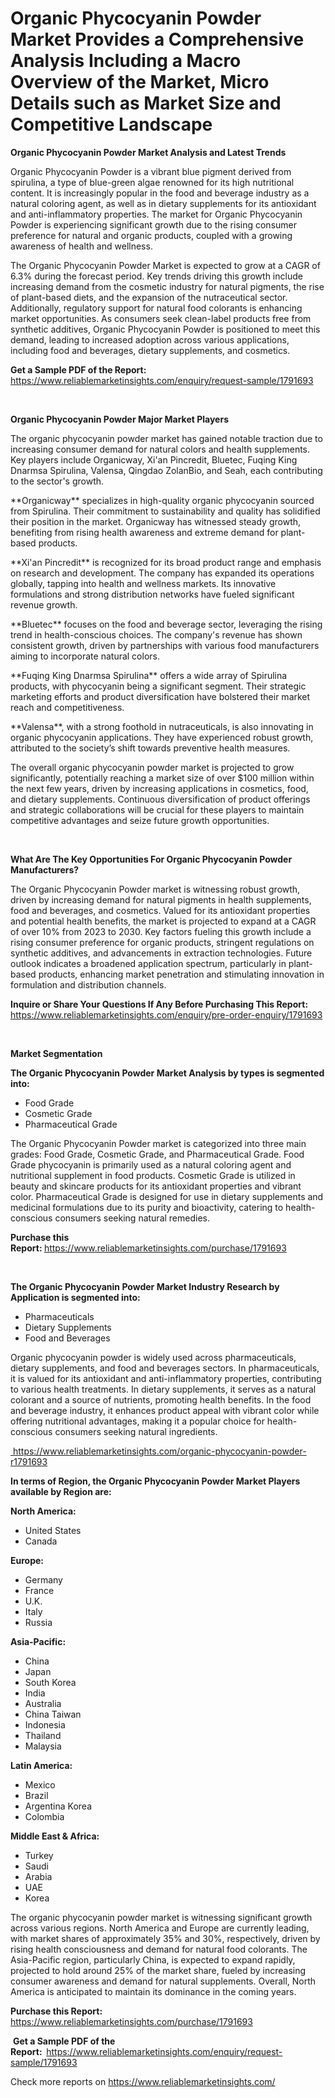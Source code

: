 <p><h1>Organic Phycocyanin Powder Market Provides a Comprehensive Analysis Including a Macro Overview of the Market, Micro Details such as Market Size and Competitive Landscape</h1></p><p><strong>Organic Phycocyanin Powder Market Analysis and Latest Trends</strong></p>
<p><p>Organic Phycocyanin Powder is a vibrant blue pigment derived from spirulina, a type of blue-green algae renowned for its high nutritional content. It is increasingly popular in the food and beverage industry as a natural coloring agent, as well as in dietary supplements for its antioxidant and anti-inflammatory properties. The market for Organic Phycocyanin Powder is experiencing significant growth due to the rising consumer preference for natural and organic products, coupled with a growing awareness of health and wellness.</p><p>The Organic Phycocyanin Powder Market is expected to grow at a CAGR of 6.3% during the forecast period. Key trends driving this growth include increasing demand from the cosmetic industry for natural pigments, the rise of plant-based diets, and the expansion of the nutraceutical sector. Additionally, regulatory support for natural food colorants is enhancing market opportunities. As consumers seek clean-label products free from synthetic additives, Organic Phycocyanin Powder is positioned to meet this demand, leading to increased adoption across various applications, including food and beverages, dietary supplements, and cosmetics.</p></p>
<p><strong>Get a Sample PDF of the Report:&nbsp;</strong> <a href="https://www.reliablemarketinsights.com/enquiry/request-sample/1791693?utm_campaign=2515&utm_medium=2&utm_source=Github&utm_content=ia&utm_term=02032025&utm_id=organic-phycocyanin-powder">https://www.reliablemarketinsights.com/enquiry/request-sample/1791693</a></p>
<p>&nbsp;</p>
<p><strong>Organic Phycocyanin Powder Major Market Players</strong></p>
<p><p>The organic phycocyanin powder market has gained notable traction due to increasing consumer demand for natural colors and health supplements. Key players include Organicway, Xi'an Pincredit, Bluetec, Fuqing King Dnarmsa Spirulina, Valensa, Qingdao ZolanBio, and Seah, each contributing to the sector's growth.</p><p>**Organicway** specializes in high-quality organic phycocyanin sourced from Spirulina. Their commitment to sustainability and quality has solidified their position in the market. Organicway has witnessed steady growth, benefiting from rising health awareness and extreme demand for plant-based products.</p><p>**Xi'an Pincredit** is recognized for its broad product range and emphasis on research and development. The company has expanded its operations globally, tapping into health and wellness markets. Its innovative formulations and strong distribution networks have fueled significant revenue growth.</p><p>**Bluetec** focuses on the food and beverage sector, leveraging the rising trend in health-conscious choices. The company's revenue has shown consistent growth, driven by partnerships with various food manufacturers aiming to incorporate natural colors.</p><p>**Fuqing King Dnarmsa Spirulina** offers a wide array of Spirulina products, with phycocyanin being a significant segment. Their strategic marketing efforts and product diversification have bolstered their market reach and competitiveness.</p><p>**Valensa**, with a strong foothold in nutraceuticals, is also innovating in organic phycocyanin applications. They have experienced robust growth, attributed to the society’s shift towards preventive health measures.</p><p>The overall organic phycocyanin powder market is projected to grow significantly, potentially reaching a market size of over $100 million within the next few years, driven by increasing applications in cosmetics, food, and dietary supplements. Continuous diversification of product offerings and strategic collaborations will be crucial for these players to maintain competitive advantages and seize future growth opportunities.</p></p>
<p>&nbsp;</p>
<p><strong>What Are The Key Opportunities For Organic Phycocyanin Powder Manufacturers?</strong></p>
<p><p>The Organic Phycocyanin Powder market is witnessing robust growth, driven by increasing demand for natural pigments in health supplements, food and beverages, and cosmetics. Valued for its antioxidant properties and potential health benefits, the market is projected to expand at a CAGR of over 10% from 2023 to 2030. Key factors fueling this growth include a rising consumer preference for organic products, stringent regulations on synthetic additives, and advancements in extraction technologies. Future outlook indicates a broadened application spectrum, particularly in plant-based products, enhancing market penetration and stimulating innovation in formulation and distribution channels.</p></p>
<p><strong>Inquire or Share Your Questions If Any Before Purchasing This Report:</strong> <a href="https://www.reliablemarketinsights.com/enquiry/pre-order-enquiry/1791693?utm_campaign=2515&utm_medium=2&utm_source=Github&utm_content=ia&utm_term=02032025&utm_id=organic-phycocyanin-powder">https://www.reliablemarketinsights.com/enquiry/pre-order-enquiry/1791693</a></p>
<p>&nbsp;</p>
<p><strong>Market Segmentation</strong></p>
<p><strong>The Organic Phycocyanin Powder Market Analysis by types is segmented into:</strong></p>
<p><ul><li>Food Grade</li><li>Cosmetic Grade</li><li>Pharmaceutical Grade</li></ul></p>
<p><p>The Organic Phycocyanin Powder market is categorized into three main grades: Food Grade, Cosmetic Grade, and Pharmaceutical Grade. Food Grade phycocyanin is primarily used as a natural coloring agent and nutritional supplement in food products. Cosmetic Grade is utilized in beauty and skincare products for its antioxidant properties and vibrant color. Pharmaceutical Grade is designed for use in dietary supplements and medicinal formulations due to its purity and bioactivity, catering to health-conscious consumers seeking natural remedies.</p></p>
<p><strong>Purchase this Report:&nbsp;</strong><a href="https://www.reliablemarketinsights.com/purchase/1791693?utm_campaign=2515&utm_medium=2&utm_source=Github&utm_content=ia&utm_term=02032025&utm_id=organic-phycocyanin-powder">https://www.reliablemarketinsights.com/purchase/1791693</a></p>
<p>&nbsp;</p>
<p><strong>The Organic Phycocyanin Powder Market Industry Research by Application is segmented into:</strong></p>
<p><ul><li>Pharmaceuticals</li><li>Dietary Supplements</li><li>Food and Beverages</li></ul></p>
<p><p>Organic phycocyanin powder is widely used across pharmaceuticals, dietary supplements, and food and beverages sectors. In pharmaceuticals, it is valued for its antioxidant and anti-inflammatory properties, contributing to various health treatments. In dietary supplements, it serves as a natural colorant and a source of nutrients, promoting health benefits. In the food and beverage industry, it enhances product appeal with vibrant color while offering nutritional advantages, making it a popular choice for health-conscious consumers seeking natural ingredients.</p></p>
<p><a href="https://www.reliablemarketinsights.com/organic-phycocyanin-powder-r1791693?utm_campaign=2515&utm_medium=2&utm_source=Github&utm_content=ia&utm_term=02032025&utm_id=organic-phycocyanin-powder">&nbsp;https://www.reliablemarketinsights.com/organic-phycocyanin-powder-r1791693</a></p>
<p><strong>In terms of Region, the Organic Phycocyanin Powder Market Players available by Region are:</strong></p>
<p>
    <p> <strong> North America: </strong>
        <ul>
            <li>United States</li>
            <li>Canada</li>
        </ul>
        </p> 
    <p> <strong> Europe: </strong>
        <ul>
            <li>Germany</li>
            <li>France</li>
            <li>U.K.</li>
            <li>Italy</li>
            <li>Russia</li>
        </ul>
        </p> 
    <p> <strong> Asia-Pacific: </strong>
        <ul>
            <li>China</li>
            <li>Japan</li>
            <li>South Korea</li>
            <li>India</li>
            <li>Australia</li>
            <li>China Taiwan</li>
            <li>Indonesia</li>
            <li>Thailand</li>
            <li>Malaysia</li>
        </ul>
        </p> 
    <p> <strong> Latin America: </strong>
        <ul>
            <li>Mexico</li>
            <li>Brazil</li>
            <li>Argentina Korea</li>
            <li>Colombia</li>
        </ul>
        </p> 
    <p> <strong> Middle East & Africa: </strong>
        <ul>
            <li>Turkey</li>
            <li>Saudi</li>
            <li>Arabia</li>
            <li>UAE</li>
            <li>Korea</li>
        </ul>
    </p>
    </p>
<p><p>The organic phycocyanin powder market is witnessing significant growth across various regions. North America and Europe are currently leading, with market shares of approximately 35% and 30%, respectively, driven by rising health consciousness and demand for natural food colorants. The Asia-Pacific region, particularly China, is expected to expand rapidly, projected to hold around 25% of the market share, fueled by increasing consumer awareness and demand for natural supplements. Overall, North America is anticipated to maintain its dominance in the coming years.</p></p>
<p><strong>Purchase this Report: </strong><a href="https://www.reliablemarketinsights.com/purchase/1791693?utm_campaign=2515&utm_medium=2&utm_source=Github&utm_content=ia&utm_term=02032025&utm_id=organic-phycocyanin-powder">https://www.reliablemarketinsights.com/purchase/1791693</a></p>
<p>&nbsp;<strong>Get a Sample PDF of the Report:&nbsp;&nbsp;</strong><a href="https://www.reliablemarketinsights.com/enquiry/request-sample/1791693?utm_campaign=2515&utm_medium=2&utm_source=Github&utm_content=ia&utm_term=02032025&utm_id=organic-phycocyanin-powder">https://www.reliablemarketinsights.com/enquiry/request-sample/1791693</a></p>
<p><strong></strong></p>
<p>Check more reports on <a href="https://www.reliablemarketinsights.com/?utm_campaign=2515&utm_medium=2&utm_source=Github&utm_content=ia&utm_term=02032025&utm_id=organic-phycocyanin-powder">https://www.reliablemarketinsights.com/</a></p>
